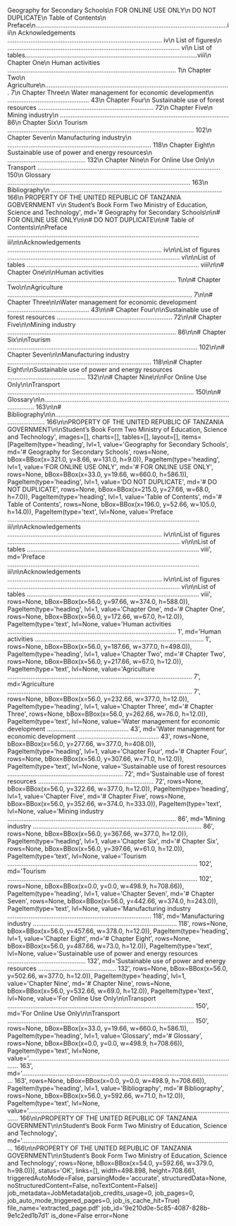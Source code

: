 Geography for Secondary Schools\n                                                 FOR ONLINE USE ONLY\n                                                   DO NOT DUPLICATE\n                                                  Table of Contents\n            Preface\n............................................................................................................iii\n            Acknowledgements ....................................................................................... iv\n            List of figures\n           ................................................................................................. vi\n            List of tables.................................................................................................viii\n            Chapter One\n            Human activities ............................................................................................... 1\n            Chapter Two\n            Agriculture\n........................................................................................................ 7\n            Chapter Three\n            Water management for economic development\n                                                         .............................................. 43\n            Chapter Four\n            Sustainable use of forest resources ................................................................. 72\n            Chapter Five\n            Mining industry\n        ............................................................................................... 86\n            Chapter Six\n            Tourism ......................................................................................................... 102\n            Chapter Seven\n            Manufacturing industry\n                                      ................................................................................. 118\n            Chapter Eight\n            Sustainable use of power and energy resources\n                                                          ............................................ 132\n            Chapter Nine\n            For Online Use Only\n            Transport ....................................................................................................... 150\n            Glossary ....................................................................................................... 163\n            Bibliography\n      ................................................................................................ 166\n                               PROPERTY OF THE UNITED REPUBLIC OF TANZANIA GOBVERNMENT        v\n            Student’s Book Form Two Ministry of Education, Science and Technology', md='# Geography for Secondary Schools\n\n# FOR ONLINE USE ONLY\n\n# DO NOT DUPLICATE\n\n# Table of Contents\n\nPreface ............................................................................................................ iii\n\nAcknowledgements ....................................................................................... iv\n\nList of figures ................................................................................................. vi\n\nList of tables ................................................................................................. viii\n\n# Chapter One\n\nHuman activities ............................................................................................... 1\n\n# Chapter Two\n\nAgriculture ........................................................................................................ 7\n\n# Chapter Three\n\nWater management for economic development .............................................. 43\n\n# Chapter Four\n\nSustainable use of forest resources ................................................................. 72\n\n# Chapter Five\n\nMining industry ............................................................................................... 86\n\n# Chapter Six\n\nTourism ........................................................................................................... 102\n\n# Chapter Seven\n\nManufacturing industry ................................................................................. 118\n\n# Chapter Eight\n\nSustainable use of power and energy resources ............................................ 132\n\n# Chapter Nine\n\nFor Online Use Only\n\nTransport ......................................................................................................... 150\n\n# Glossary\n\n....................................................................................................................... 163\n\n# Bibliography\n\n....................................................................................................................... 166\n\nPROPERTY OF THE UNITED REPUBLIC OF TANZANIA GOVERNMENT\n\nStudent’s Book Form Two Ministry of Education, Science and Technology', images=[], charts=[], tables=[], layout=[], items=[PageItem(type='heading', lvl=1, value='Geography for Secondary Schools', md='# Geography for Secondary Schools', rows=None, bBox=BBox(x=321.0, y=8.66, w=131.0, h=9.0)), PageItem(type='heading', lvl=1, value='FOR ONLINE USE ONLY', md='# FOR ONLINE USE ONLY', rows=None, bBox=BBox(x=33.0, y=19.66, w=660.0, h=586.1)), PageItem(type='heading', lvl=1, value='DO NOT DUPLICATE', md='# DO NOT DUPLICATE', rows=None, bBox=BBox(x=215.0, y=27.66, w=68.0, h=7.0)), PageItem(type='heading', lvl=1, value='Table of Contents', md='# Table of Contents', rows=None, bBox=BBox(x=196.0, y=52.66, w=105.0, h=14.0)), PageItem(type='text', lvl=None, value='Preface ............................................................................................................ iii\n\nAcknowledgements ....................................................................................... iv\n\nList of figures ................................................................................................. vi\n\nList of tables ................................................................................................. viii', md='Preface ............................................................................................................ iii\n\nAcknowledgements ....................................................................................... iv\n\nList of figures ................................................................................................. vi\n\nList of tables ................................................................................................. viii', rows=None, bBox=BBox(x=56.0, y=97.66, w=374.0, h=588.0)), PageItem(type='heading', lvl=1, value='Chapter One', md='# Chapter One', rows=None, bBox=BBox(x=56.0, y=172.66, w=67.0, h=12.0)), PageItem(type='text', lvl=None, value='Human activities ............................................................................................... 1', md='Human activities ............................................................................................... 1', rows=None, bBox=BBox(x=56.0, y=187.66, w=377.0, h=498.0)), PageItem(type='heading', lvl=1, value='Chapter Two', md='# Chapter Two', rows=None, bBox=BBox(x=56.0, y=217.66, w=67.0, h=12.0)), PageItem(type='text', lvl=None, value='Agriculture ........................................................................................................ 7', md='Agriculture ........................................................................................................ 7', rows=None, bBox=BBox(x=56.0, y=232.66, w=377.0, h=12.0)), PageItem(type='heading', lvl=1, value='Chapter Three', md='# Chapter Three', rows=None, bBox=BBox(x=56.0, y=262.66, w=76.0, h=12.0)), PageItem(type='text', lvl=None, value='Water management for economic development .............................................. 43', md='Water management for economic development .............................................. 43', rows=None, bBox=BBox(x=56.0, y=277.66, w=377.0, h=408.0)), PageItem(type='heading', lvl=1, value='Chapter Four', md='# Chapter Four', rows=None, bBox=BBox(x=56.0, y=307.66, w=71.0, h=12.0)), PageItem(type='text', lvl=None, value='Sustainable use of forest resources ................................................................. 72', md='Sustainable use of forest resources ................................................................. 72', rows=None, bBox=BBox(x=56.0, y=322.66, w=377.0, h=12.0)), PageItem(type='heading', lvl=1, value='Chapter Five', md='# Chapter Five', rows=None, bBox=BBox(x=56.0, y=352.66, w=374.0, h=333.0)), PageItem(type='text', lvl=None, value='Mining industry ............................................................................................... 86', md='Mining industry ............................................................................................... 86', rows=None, bBox=BBox(x=56.0, y=367.66, w=377.0, h=12.0)), PageItem(type='heading', lvl=1, value='Chapter Six', md='# Chapter Six', rows=None, bBox=BBox(x=56.0, y=397.66, w=61.0, h=12.0)), PageItem(type='text', lvl=None, value='Tourism ........................................................................................................... 102', md='Tourism ........................................................................................................... 102', rows=None, bBox=BBox(x=0.0, y=0.0, w=498.9, h=708.66)), PageItem(type='heading', lvl=1, value='Chapter Seven', md='# Chapter Seven', rows=None, bBox=BBox(x=56.0, y=442.66, w=374.0, h=243.0)), PageItem(type='text', lvl=None, value='Manufacturing industry ................................................................................. 118', md='Manufacturing industry ................................................................................. 118', rows=None, bBox=BBox(x=56.0, y=457.66, w=378.0, h=12.0)), PageItem(type='heading', lvl=1, value='Chapter Eight', md='# Chapter Eight', rows=None, bBox=BBox(x=56.0, y=487.66, w=73.0, h=12.0)), PageItem(type='text', lvl=None, value='Sustainable use of power and energy resources ............................................ 132', md='Sustainable use of power and energy resources ............................................ 132', rows=None, bBox=BBox(x=56.0, y=502.66, w=377.0, h=12.0)), PageItem(type='heading', lvl=1, value='Chapter Nine', md='# Chapter Nine', rows=None, bBox=BBox(x=56.0, y=532.66, w=69.0, h=12.0)), PageItem(type='text', lvl=None, value='For Online Use Only\n\nTransport ......................................................................................................... 150', md='For Online Use Only\n\nTransport ......................................................................................................... 150', rows=None, bBox=BBox(x=33.0, y=19.66, w=660.0, h=586.1)), PageItem(type='heading', lvl=1, value='Glossary', md='# Glossary', rows=None, bBox=BBox(x=0.0, y=0.0, w=498.9, h=708.66)), PageItem(type='text', lvl=None, value='....................................................................................................................... 163', md='....................................................................................................................... 163', rows=None, bBox=BBox(x=0.0, y=0.0, w=498.9, h=708.66)), PageItem(type='heading', lvl=1, value='Bibliography', md='# Bibliography', rows=None, bBox=BBox(x=56.0, y=592.66, w=71.0, h=12.0)), PageItem(type='text', lvl=None, value='....................................................................................................................... 166\n\nPROPERTY OF THE UNITED REPUBLIC OF TANZANIA GOVERNMENT\n\nStudent’s Book Form Two Ministry of Education, Science and Technology', md='....................................................................................................................... 166\n\nPROPERTY OF THE UNITED REPUBLIC OF TANZANIA GOVERNMENT\n\nStudent’s Book Form Two Ministry of Education, Science and Technology', rows=None, bBox=BBox(x=54.0, y=592.66, w=379.0, h=98.0))], status='OK', links=[], width=498.898, height=708.661, triggeredAutoMode=False, parsingMode='accurate', structuredData=None, noStructuredContent=False, noTextContent=False)] job_metadata=JobMetadata(job_credits_usage=0, job_pages=0, job_auto_mode_triggered_pages=0, job_is_cache_hit=True) file_name='extracted_page.pdf' job_id='9e210d0e-5c85-4087-828b-9e1c2ed1b7d1' is_done=False error=None